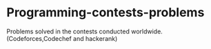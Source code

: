 # Programming-contests-problems
Problems solved in the contests conducted worldwide.(Codeforces,Codechef and hackerank)
